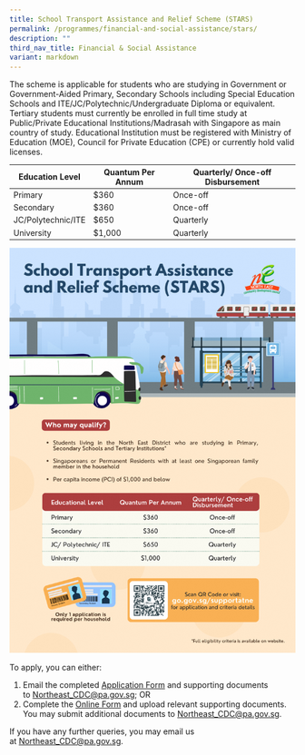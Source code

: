 ```yaml
---
title: School Transport Assistance and Relief Scheme (STARS)
permalink: /programmes/financial-and-social-assistance/stars/
description: ""
third_nav_title: Financial & Social Assistance
variant: markdown
---
```

The scheme is applicable for students who are studying in Government or Government-Aided Primary, Secondary Schools including Special Education Schools and ITE/JC/Polytechnic/Undergraduate Diploma or equivalent. Tertiary students must currently be enrolled in full time study at Public/Private Educational Institutions/Madrasah with Singapore as main country of study. Educational Institution must be registered with Ministry of Education (MOE), Council for Private Education (CPE) or currently hold valid licenses.



| Education Level | Quantum Per Annum | Quarterly/ Once-off Disbursement |
| -------- | -------- | -------- |
| Primary     | $360     | Once-off    |
| Secondary     | $360     | Once-off    |
| JC/Polytechnic/ITE     | $650     | Quarterly    |
| University     | $1,000     | Quarterly    |


![](/images/Programmes/Financial%20&%20Social%20Assistance/school%20transport%20assistance%20and%20relief%20scheme%20(stars)%20(1).png)

To apply, you can either:

1.  Email the completed [Application Form](/files/new%20annex%20a_north%20east%20assistance%20scheme%20referral%20form%20.pdf) and supporting documents to [Northeast\_CDC@pa.gov.sg](mailto:Northeast_CDC@pa.gov.sg); OR
2.  Complete the [Online Form](https://form.gov.sg/#!/5e994b5f5dad670011b1d2ed) and upload relevant supporting documents. You may submit additional documents to [Northeast\_CDC@pa.gov.sg](mailto:Northeast_CDC@pa.gov.sg).

If you have any further queries, you may email us at [Northeast_CDC@pa.gov.sg](mailto:Northeast_CDC@pa.gov.sg).